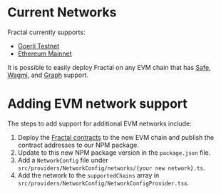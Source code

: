 # Current Networks

Fractal currently supports:

- [Goerli Testnet](https://goerli.net/)
- [Ethereum Mainnet](https://ethereum.org)

It is possible to easily deploy Fractal on any EVM chain that has [Safe](https://docs.gnosis-safe.io/learn/gnosis-safe/gnosis-safe-on-other-evm-based-networks), [Wagmi](https://www.npmjs.com/package/@wagmi/chains), and [Graph](https://thegraph.com) support.

# Adding EVM network support

The steps to add support for additional EVM networks include:

1. Deploy the [Fractal contracts](https://github.com/decent-dao/fractal-contracts) to the new EVM chain and publish the contract addresses to our NPM package.
2. Update to this new NPM package version in the `package.json` file.
3. Add a `NetworkConfig` file under `src/providers/NetworkConfig/networks/{your new network}.ts`.
4. Add the network to the `supportedChains` array in `src/providers/NetworkConfig/NetworkConfigProvider.tsx`.